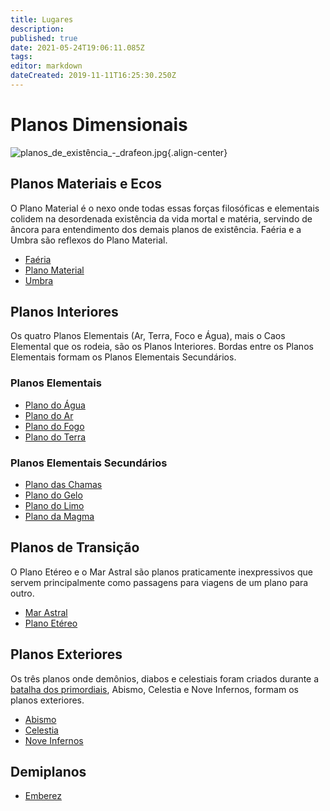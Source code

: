 ```yaml
---
title: Lugares
description: 
published: true
date: 2021-05-24T19:06:11.085Z
tags: 
editor: markdown
dateCreated: 2019-11-11T16:25:30.250Z
---
```


<!-- SUBTITLE: Visão geral sobre Lugares -->

# Planos Dimensionais

![planos_de_existência_-_drafeon.jpg](/uploads/planos_de_existência_-_drafeon.jpg){.align-center}

## Planos Materiais e Ecos
O Plano Material é o nexo onde todas essas forças filosóficas e elementais colidem na desordenada existência da vida mortal e matéria, servindo de âncora para entendimento dos demais planos de existência. Faéria e a Umbra são reflexos do Plano Material.

* [Faéria](/lugares/faeria#faeria)
* [Plano Material](/lugares/plano-material#plano-material)
* [Umbra](/lugares/umbra)

## Planos Interiores
Os quatro Planos Elementais (Ar, Terra, Foco e Água), mais o Caos Elemental que os rodeia, são os Planos Interiores. Bordas entre os Planos Elementais formam os Planos Elementais Secundários.

### Planos Elementais
* [Plano do Água](/lugares/plano-da-agua)
* [Plano do Ar](/lugares/plano-do-ar)
* [Plano do Fogo](/lugares/plano-do-fogo)
* [Plano do Terra](/lugares/plano-da-terra)

### Planos Elementais Secundários
* [Plano das Chamas](/lugares/plano-das-chamas)
* [Plano do Gelo](/lugares/plano-do-gelo)
* [Plano do Limo](/lugares/plano-do-limo)
* [Plano da Magma](/lugares/plano-da-magma)

## Planos de Transição
O Plano Etéreo e o Mar Astral são planos praticamente inexpressivos que
servem principalmente como passagens para viagens de um plano para outro.

* [Mar Astral](/lugares/mar-astral)
* [Plano Etéreo](/lugares/plano-etereo)

## Planos Exteriores
Os três planos onde demônios, diabos e celestiais foram criados durante a [batalha dos primordiais](/linha-do-tempo), Abismo, Celestia e Nove Infernos, formam os planos exteriores.

* [Abismo](/lugares/abismo)
* [Celestia](/lugares/celestia)
* [Nove Infernos](/lugares/nove-infernos)

## Demiplanos
* [Emberez](http://localhost/lugares/emberez#emberez)
